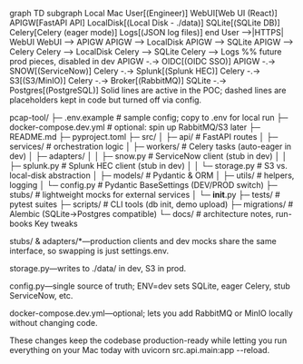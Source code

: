 graph TD
    subgraph Local Mac
        User[(Engineer)]
        WebUI[Web UI (React)]
        APIGW[FastAPI API]
        LocalDisk[(Local Disk - ./data)]
        SQLite[(SQLite DB)]
        Celery[Celery (eager mode)]
        Logs[(JSON log files)]
    end
    User -->|HTTPS| WebUI
    WebUI --> APIGW
    APIGW --> LocalDisk
    APIGW --> SQLite
    APIGW --> Celery
    Celery --> LocalDisk
    Celery --> SQLite
    Celery --> Logs
    %% future prod pieces, disabled in dev
    APIGW -.-> OIDC[(OIDC SSO)]
    APIGW -.-> SNOW[(ServiceNow)]
    Celery -.-> Splunk[(Splunk HEC)]
    Celery -.-> S3[(S3/MinIO)]
    Celery -.-> Broker[(RabbitMQ)]
    SQLite -.-> Postgres[(PostgreSQL)]
Solid lines are active in the POC; dashed lines are placeholders kept in code but turned off via config.

pcap-tool/
├─ .env.example           # sample config; copy to .env for local run
├─ docker-compose.dev.yml # optional: spin up RabbitMQ/S3 later
├─ README.md
├─ pyproject.toml
├─ src/
│  ├─ api/                # FastAPI routes
│  ├─ services/           # orchestration logic
│  ├─ workers/            # Celery tasks (auto-eager in dev)
│  ├─ adapters/
│  │   ├─ snow.py         # ServiceNow client (stub in dev)
│  │   ├─ splunk.py       # Splunk HEC client (stub in dev)
│  │   └─ storage.py      # S3 vs. local-disk abstraction
│  ├─ models/             # Pydantic & ORM
│  ├─ utils/              # helpers, logging
│  └─ config.py           # Pydantic BaseSettings (DEV/PROD switch)
├─ stubs/                 # lightweight mocks for external services
│  └─ __init__.py
├─ tests/                 # pytest suites
├─ scripts/               # CLI tools (db init, demo upload)
├─ migrations/            # Alembic (SQLite→Postgres compatible)
└─ docs/                  # architecture notes, run-books
Key tweaks

stubs/ & adapters/*—production clients and dev mocks share the same interface, so swapping is just settings.env.

storage.py—writes to ./data/ in dev, S3 in prod.

config.py—single source of truth; ENV=dev sets SQLite, eager Celery, stub ServiceNow, etc.

docker-compose.dev.yml—optional; lets you add RabbitMQ or MinIO locally without changing code.

These changes keep the codebase production-ready while letting you run everything on your Mac today with uvicorn src.api.main:app --reload.